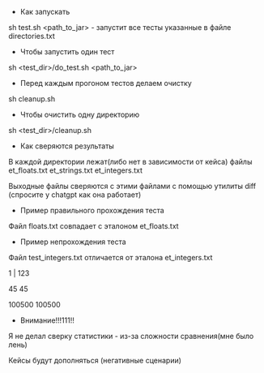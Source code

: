 
* Как запускать

sh test.sh <path_to_jar> - запустит все тесты указанные в файле directories.txt

* Чтобы запустить один тест

sh <test_dir>/do_test.sh <path_to_jar>

* Перед каждым прогоном тестов делаем очистку

sh cleanup.sh

* Чтобы очистить одну директорию

sh <test_dir>/cleanup.sh

* Как сверяются результаты
 
В каждой директории лежат(либо нет в зависимости от кейса) файлы et_floats.txt et_strings.txt et_integers.txt
 
Выходные файлы сверяются с этими файлами с помощью утилиты diff (спросите у chatgpt как она работает)
 
* Пример правильного прохождения теста
 
Файл floats.txt совпадает с эталоном et_floats.txt

 * Пример непрохождения теста

Файл test_integers.txt отличается от эталона et_integers.txt

 1                                                             | 123

 45                                                              45

 100500                                                          100500

* Внимание!!!111!!

Я не делал сверку статистики - из-за сложности сравнения(мне было лень)

Кейсы будут дополняться (негативные сценарии)



